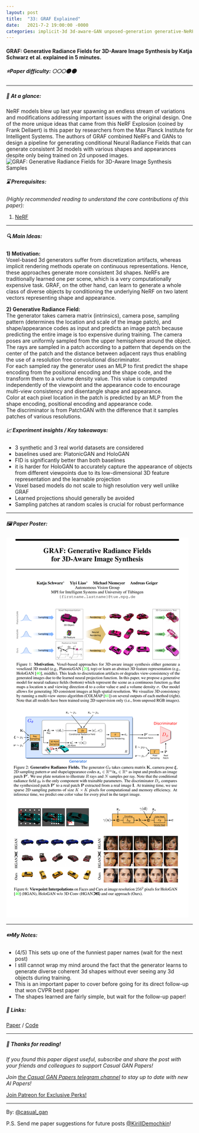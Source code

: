 ```yaml
---
layout: post
title:  "33: GRAF Explained"
date:   2021-7-2 19:00:00 -0000
categories: implicit-3d 3d-aware-GAN unposed-generation generative-NeRF
---
```

  
#### GRAF: Generative Radiance Fields for 3D-Aware Image Synthesis by Katja Schwarz et al. explained in 5 minutes.

##### ⭐️Paper difficulty: 🌕🌕🌕🌑🌑

***

##### 🎯 At a glance:

NeRF models blew up last year spawning an endless stream of variations and modifications addressing important issues with the original design. One of the more unique ideas that came from this NeRF Explosion (coined by Frank Dellaert) is this paper by researchers from the Max Planck Institute for Intelligent Systems. The authors of GRAF combined NeRFs and GANs to design a pipeline for generating conditional Neural Radiance Fields that can generate consistent 3d models with various shapes and appearances despite only being trained on 2d unposed images.  
![GRAF: Generative Radiance Fields for 3D-Aware Image Synthesis Samples](/assets/images/carla_256.gif "GRAF samples")
##### ⌛️ Prerequisites:

*(Highly recommended reading to understand the core contributions of this paper):*
1. [NeRF](https://t.me/casual_gan/22)

***

##### 🔍 Main Ideas:
**1) Motivation:**  
Voxel-based 3d generators suffer from discretization artifacts, whereas implicit rendering methods operate on continuous representations. Hence, these approaches generate more consistent 3d shapes. NeRFs are traditionally learned one per scene, which is a very computationally expensive task. GRAF, on the other hand, can learn to generate a whole class of diverse objects by conditioning the underlying NeRF on two latent vectors representing shape and appearance.

**2) Generative Radiance Field:**  
The generator takes camera matrix (intrinsics), camera pose, sampling pattern (determines the location and scale of the image patch), and shape/appearance codes as input and predicts an image patch because predicting the entire image is too expensive during training. The camera poses are uniformly sampled from the upper hemisphere around the object. The rays are sampled in a patch according to a pattern that depends on the center of the patch and the distance between adjacent rays thus enabling the use of a resolution free convolutional discriminator.  
For each sampled ray the generator uses an MLP to first predict the shape encoding from the positional encoding and the shape code, and the transform them to a volume density value. This value is computed independently of the viewpoint and the appearance code to encourage multi-view consistency and disentangle shape and appearance.  
Color at each pixel location in the patch is predicted by an MLP from the shape encoding, positional encoding and appearance code.  
The discriminator is from PatchGAN with the difference that it samples patches of various resolutions.  

##### 📈 Experiment insights / Key takeaways:
- 3 synthetic and 3 real world datasets are considered
- baselines used are: PlatonicGAN and HoloGAN
- FID is significantly better than both baselines
- it is harder for HoloGAN to accurately capture the appearance of objects from different viewpoints due to its low-dimensional 3D feature representation and the learnable projection
- Voxel based models do not scale to high resolution very well unlike GRAF
- Learned projections should generally be avoided
- Sampling patches at random scales is crucial for robust performance


***

##### 🖼️ Paper Poster:

![GRAF: Generative Radiance Fields for 3D-Aware Image Synthesis](/assets/images/GRAF.png "GRAF Paper Poster")

***

##### ✏️My Notes:
- (4/5) This sets up one of the funniest paper names (wait for the next post)
- I still cannot wrap my mind around the fact that the generator learns to generate diverse coherent 3d shapes without ever seeing any 3d objects during training.
- This is an important paper to cover before going for its direct follow-up that won CVPR best paper
- The shapes learned are fairly simple, but wait for the follow-up paper!

##### 🔗 Links:
[Paper](http://www.cvlibs.net/publications/Schwarz2020NEURIPS.pdf) / [Code](https://github.com/autonomousvision/graf)

***

##### 👋 Thanks for reading!
*If you found this paper digest useful, subscribe and share the post with your friends and colleagues to support Casual GAN Papers!*

*Join [the Casual GAN Papers telegram channel](https://t.me/joinchat/KeutnzlvetRkZGZi) to stay up to date with new AI Papers!*

<a href="https://www.patreon.com/bePatron?u=53448948" data-patreon-widget-type="become-patron-button">Join Patreon for Exclusive Perks!</a><script async src="https://c6.patreon.com/becomePatronButton.bundle.js"></script>

***

By: [@casual_gan](https://t.me/joinchat/KeutnzlvetRkZGZi)

P.S. Send me paper suggestions for future posts
[@KirillDemochkin](mailto:kdemochkin@gmail.com)!
